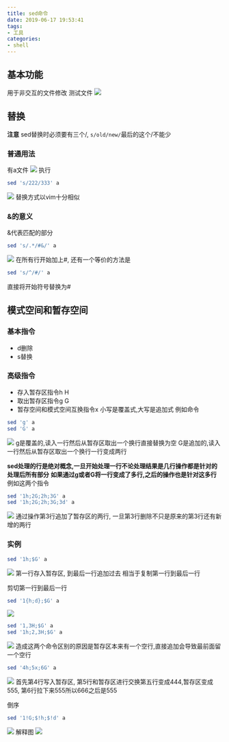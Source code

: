 ```yaml
---
title: sed命令
date: 2019-06-17 19:53:41
tags:
- 工具
categories:
- shell
---
```



## 基本功能
用于非交互的文件修改
测试文件
![](https://raw.githubusercontent.com/Evolution404/picgo-img/master/20190617224718.png)

## 替换

**注意**
sed替换时必须要有三个/, `s/old/new/`最后的这个/不能少

### 普通用法
有a文件
![](https://raw.githubusercontent.com/Evolution404/picgo-img/master/20190617195753.png)
执行

```sh
sed 's/222/333' a
```
![](https://raw.githubusercontent.com/Evolution404/picgo-img/master/20190617195838.png)
替换方式以vim十分相似

### &的意义
&代表匹配的部分

```sh
sed 's/.*/#&/' a
```
![](https://raw.githubusercontent.com/Evolution404/picgo-img/master/20190617202232.png)
在所有行开始加上#, 还有一个等价的方法是
```sh
sed 's/^/#/' a
```
直接将开始符号替换为#

## 模式空间和暂存空间

### 基本指令
* d删除
* s替换

### 高级指令
* 存入暂存区指令h H
* 取出暂存区指令g G
* 暂存空间和模式空间互换指令x
小写是覆盖式,大写是追加式
例如命令
```sh
sed 'g' a
sed 'G' a
```
![](https://raw.githubusercontent.com/Evolution404/picgo-img/master/20190617214508.png)
g是覆盖的,读入一行然后从暂存区取出一个换行直接替换为空
G是追加的,读入一行然后从暂存区取出一个换行一行变成两行

**sed处理的行是绝对概念,一旦开始处理一行不论处理结果是几行操作都是针对的处理后所有部分**
**如果通过g或者G将一行变成了多行,之后的操作也是针对这多行**
例如这两个指令
```sh
sed '1h;2G;2h;3G' a
sed '1h;2G;2h;3G;3d' a
```
![](https://raw.githubusercontent.com/Evolution404/picgo-img/master/20190617224508.png)
通过操作第3行追加了暂存区的两行, 一旦第3行删除不只是原来的第3行还有新增的两行

### 实例
```sh
sed '1h;$G' a
```
![](https://raw.githubusercontent.com/Evolution404/picgo-img/master/20190617214832.png)
第一行存入暂存区, 到最后一行追加过去 相当于复制第一行到最后一行

剪切第一行到最后一行
```sh
sed '1{h;d};$G' a
```
![](https://raw.githubusercontent.com/Evolution404/picgo-img/master/20190617215839.png)

```sh
sed '1,3H;$G' a
sed '1h;2,3H;$G' a
```
![](https://raw.githubusercontent.com/Evolution404/picgo-img/master/20190617220120.png)
造成这两个命令区别的原因是暂存区本来有一个空行,直接追加会导致最前面留一个空行

```sh
sed '4h;5x;6G' a
```
![](https://raw.githubusercontent.com/Evolution404/picgo-img/master/20190617220901.png)
首先第4行写入暂存区, 第5行和暂存区进行交换第五行变成444,暂存区变成555,  第6行拉下来555所以666之后是555


倒序
```sh
sed '1!G;$!h;$!d' a
```
![](https://raw.githubusercontent.com/Evolution404/picgo-img/master/20190617223104.png)
解释图
![](https://raw.githubusercontent.com/Evolution404/picgo-img/master/20190617223605.png)
